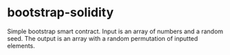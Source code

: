 # bootstrap-solidity
Simple bootstrap smart contract. Input is an array of numbers and a random seed. The output is an array with a random permutation of inputted elements.
